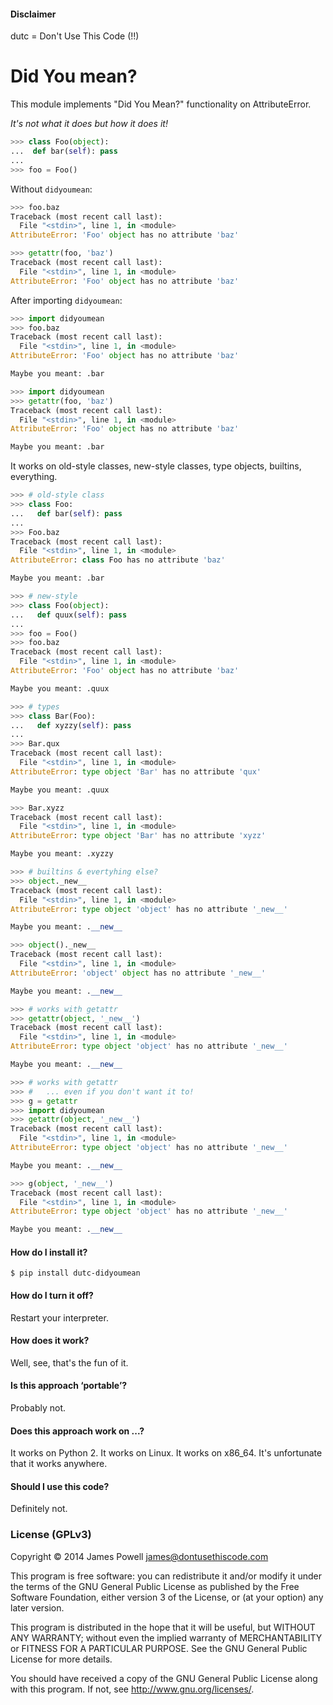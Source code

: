 #### Disclaimer

dutc = Don't Use This Code (!!)

# Did You mean?

This module implements "Did You Mean?" functionality on AttributeError.

*It's not what it does but how it does it!*

```python
>>> class Foo(object):
...  def bar(self): pass
... 
>>> foo = Foo()
```

Without `didyoumean`:

```python
>>> foo.baz
Traceback (most recent call last):
  File "<stdin>", line 1, in <module>
AttributeError: 'Foo' object has no attribute 'baz'
```

```python
>>> getattr(foo, 'baz')
Traceback (most recent call last):
  File "<stdin>", line 1, in <module>
AttributeError: 'Foo' object has no attribute 'baz'
```

After importing `didyoumean`:

```python
>>> import didyoumean
>>> foo.baz
Traceback (most recent call last):
  File "<stdin>", line 1, in <module>
AttributeError: 'Foo' object has no attribute 'baz'

Maybe you meant: .bar
```

```python
>>> import didyoumean
>>> getattr(foo, 'baz')
Traceback (most recent call last):
  File "<stdin>", line 1, in <module>
AttributeError: 'Foo' object has no attribute 'baz'

Maybe you meant: .bar
```

It works on old-style classes, new-style classes, type objects, builtins, everything.

```python
>>> # old-style class
>>> class Foo:
...   def bar(self): pass
... 
>>> Foo.baz
Traceback (most recent call last):
  File "<stdin>", line 1, in <module>
AttributeError: class Foo has no attribute 'baz'

Maybe you meant: .bar
```

```python
>>> # new-style
>>> class Foo(object):
...   def quux(self): pass
... 
>>> foo = Foo()
>>> foo.baz
Traceback (most recent call last):
  File "<stdin>", line 1, in <module>
AttributeError: 'Foo' object has no attribute 'baz'

Maybe you meant: .quux
```

```python
>>> # types
>>> class Bar(Foo):
...   def xyzzy(self): pass
... 
>>> Bar.qux
Traceback (most recent call last):
  File "<stdin>", line 1, in <module>
AttributeError: type object 'Bar' has no attribute 'qux'

Maybe you meant: .quux

>>> Bar.xyzz
Traceback (most recent call last):
  File "<stdin>", line 1, in <module>
AttributeError: type object 'Bar' has no attribute 'xyzz'

Maybe you meant: .xyzzy
```

```python
>>> # builtins & evertyhing else?
>>> object._new__
Traceback (most recent call last):
  File "<stdin>", line 1, in <module>
AttributeError: type object 'object' has no attribute '_new__'

Maybe you meant: .__new__

>>> object()._new__
Traceback (most recent call last):
  File "<stdin>", line 1, in <module>
AttributeError: 'object' object has no attribute '_new__'

Maybe you meant: .__new__
```

```python
>>> # works with getattr
>>> getattr(object, '_new__')
Traceback (most recent call last):
  File "<stdin>", line 1, in <module>
AttributeError: type object 'object' has no attribute '_new__'

Maybe you meant: .__new__
```

```python
>>> # works with getattr
>>> #   ... even if you don't want it to!
>>> g = getattr
>>> import didyoumean
>>> getattr(object, '_new__')
Traceback (most recent call last):
  File "<stdin>", line 1, in <module>
AttributeError: type object 'object' has no attribute '_new__'

Maybe you meant: .__new__

>>> g(object, '_new__')
Traceback (most recent call last):
  File "<stdin>", line 1, in <module>
AttributeError: type object 'object' has no attribute '_new__'

Maybe you meant: .__new__
```

#### How do I install it?

```shell
$ pip install dutc-didyoumean
```

#### How do I turn it off?

Restart your interpreter.

#### How does it work?

Well, see, that's the fun of it.

#### Is this approach ‘portable’?

Probably not.

#### Does this approach work on ...?

It works on Python 2. It works on Linux. It works on x86_64. It's unfortunate that it works anywhere.

#### Should I use this code?

Definitely not.

### License (GPLv3)

Copyright © 2014 James Powell <james@dontusethiscode.com>

This program is free software: you can redistribute it and/or modify it under
the terms of the GNU General Public License as published by the Free Software
Foundation, either version 3 of the License, or (at your option) any later
version.

This program is distributed in the hope that it will be useful, but WITHOUT ANY
WARRANTY; without even the implied warranty of MERCHANTABILITY or FITNESS FOR A
PARTICULAR PURPOSE.  See the GNU General Public License for more details.

You should have received a copy of the GNU General Public License along with
this program. If not, see <http://www.gnu.org/licenses/>.
